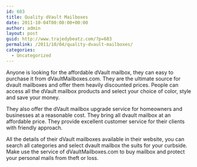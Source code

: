 ```yaml
---
id: 683
title: Quality dVault Mailboxes
date: 2011-10-04T00:00:00+00:00
author: admin
layout: post
guid: http://www.trajedybeatz.com/?p=683
permalink: /2011/10/04/quality-dvault-mailboxes/
categories:
  - Uncategorized
---
```

Anyone is looking for the affordable dVault mailbox, they can easy to purchase it from dVaultMailboxes.com. They are the ultimate source for dvault mailboxes and offer them heavily discounted prices. People can access all the dVault mailbox products and select your choice of color, style and save your money.

They also offer the dVault mailbox upgrade service for homeowners and businesses at a reasonable cost. They bring all dvault mailbox at an affordable price. They provide excellent customer service for their clients with friendly approach.

All the details of their dVault mailboxes available in their website, you can search all categories and select dvault mailbox the suits for your curbside. Make use the service of dVaultMailboxes.com to buy mailbox and protect your personal mails from theft or loss.
